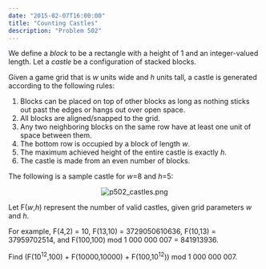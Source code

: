 ```yaml
---
date: "2015-02-07T16:00:00"
title: "Counting Castles"
description: "Problem 502"
---
```


<p>We define a <i>block</i> to be a rectangle with a height of 1 and an integer-valued length. Let a <i>castle</i> be a configuration of stacked blocks.</p>
<p>Given a game grid that is <var>w</var> units wide and <var>h</var> units tall, a castle is generated according to the following rules:</p>
<ol><li>Blocks can be placed on top of other blocks as long as nothing sticks out past the edges or hangs out over open space.</li>
<li>All blocks are aligned/snapped to the grid.</li>
<li>Any two neighboring blocks on the same row have at least one unit of space between them.</li>
<li>The bottom row is occupied by a block of length <var>w</var>.</li>
<li>The maximum achieved height of the entire castle is exactly <var>h</var>.</li>
<li>The castle is made from an even number of blocks.</li>
</ol><p>The following is a sample castle for <var>w</var>=8 and <var>h</var>=5:</p>
<p align="center"><img alt="p502_castles.png" src="/images/p502_castles.png"/></p>
<p>Let F(<var>w</var>,<var>h</var>) represent the number of valid castles, given grid parameters <var>w</var> and <var>h</var>.</p>
<p>For example, F(4,2) = 10, F(13,10) = 3729050610636, F(10,13) = 37959702514, and F(100,100) mod 1 000 000 007 = 841913936.</p>
<p>Find (F(10<sup>12</sup>,100) + F(10000,10000) + F(100,10<sup>12</sup>)) mod 1 000 000 007.</p>

